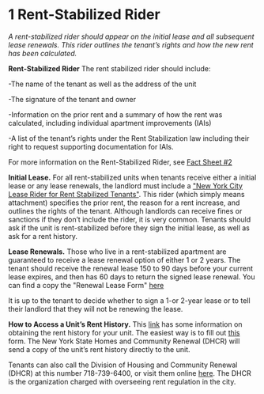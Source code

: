 # 1 Rent-Stabilized Rider
*A rent-stabilized rider should appear on the initial lease and all subsequent lease renewals. This rider outlines the tenant’s rights and how the new rent has been calculated.*

**Rent-Stabilized Rider**
The rent stabilized rider should include:

-The name of the tenant as well as the address of the unit

-The signature of the tenant and owner 

-Information on the prior rent and a summary of how the rent was calculated, including individual apartment improvements (IAIs)

-A list of the tenant’s rights under the Rent Stabilization law including their right to request supporting documentation for IAIs.

For more information on the Rent-Stabilized Rider, see [Fact Sheet #2](http://www.nyshcr.org/Rent/FactSheets/orafac2.pdf)


**Initial Lease.** For all rent-stabilized units when tenants receive either a initial lease or any lease renewals, the landlord must include a ["New York City Lease Rider for Rent Stabilized Tenants"](http://www.nyshcr.org/forms/rent/ralr1.pdf). This rider (which simply means attachment) specifies the prior rent, the reason for a rent increase, and outlines the rights of the tenant. Although landlords can receive fines or sanctions if they don’t include the rider, it is very common. Tenants should ask if the unit is rent-stabilized before they sign the initial lease, as well as ask for a rent history. 

**Lease Renewals.** Those who live in a rent-stabilized apartment are guaranteed to receive a lease renewal option of either 1 or 2 years. The tenant should receive the renewal lease 150 to 90 days before your current lease expires, and then has 60 days to return the signed lease renewal. You can find a copy the "Renewal Lease Form" [here](http://www.nyshcr.org/Forms/Rent/rtp8.pdf)
 
It is up to the tenant to decide whether to sign a 1-or 2-year lease or to tell their landlord that they will not be renewing the lease.

**How to Access a Unit’s Rent History.** This [link](http://www.nyshcr.org/rent/tenantresources.htm) has some information on obtaining the rent history for your unit. The easiest way is to fill out [this](https://portal.hcr.ny.gov/app/ask) form. The New York State Homes and Community Renewal (DHCR) will send a copy of the unit’s rent history directly to the unit. 

Tenants can also call the Division of Housing and Community Renewal (DHCR) at this number 718-739-6400, or visit them online [here](http://www.nyshcr.org/AboutUs/ContactUs.htm). The DHCR is the organization charged with overseeing rent regulation in the city.